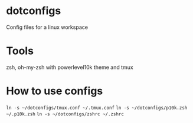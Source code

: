 # dotconfigs
Config files for a linux workspace

# Tools
zsh, oh-my-zsh with powerlevel10k theme and tmux

# How to use configs
`ln -s ~/dotconfigs/tmux.conf ~/.tmux.conf`
`ln -s ~/dotconfigs/p10k.zsh ~/.p10k.zsh`
`ln -s ~/dotconfigs/zshrc ~/.zshrc`

